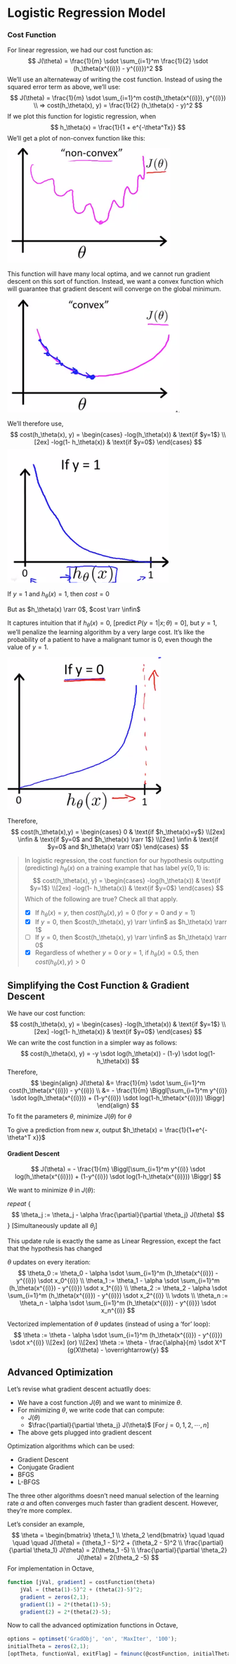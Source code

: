# Logistic Regression Model



### Cost Function

For linear regression, we had our cost function as:
$$
J(\theta) = \frac{1}{m} \sdot \sum_{i=1}^m \frac{1}{2} \sdot (h_\theta(x^{(i)}) - y^{(i)})^2
$$
We’ll use an alternateway of writing the cost function. Instead of using the squared error term as above, we’ll use:
$$
J(\theta) = \frac{1}{m} \sdot \sum_{i=1}^m cost(h_\theta(x^{(i)}), y^{(i)})
\\
=> cost(h_\theta(x), y) = \frac{1}{2} (h_\theta(x) - y)^2
$$
If we plot this function for logistic regression, when
$$
h_\theta(x) = \frac{1}{1 + e^{-\theta^Tx}}
$$
We’ll get a plot of non-convex function like this:

![Non Convex Function](images/image01.png)

This function will have many local optima, and we cannot run gradient descent on this sort of function. Instead, we want a convex function which will guarantee that gradient descent will converge on the global minimum.

![Convex Function](images/image02.png)

We’ll therefore use,
$$
cost(h_\theta(x), y) =
\begin{cases}
-log(h_\theta(x)) & \text{if $y=1$} \\[2ex]
-log(1- h_\theta(x)) & \text{if $y=0$}
\end{cases}
$$
![Log Function y=1](images/image03.png)

If $y=1$ and $h_\theta(x) = 1$, then $cost=0$

But as $h_\theta(x) \rarr 0$, $cost \rarr \infin$

It captures intuition that if $h_\theta(x)=0$, [predict $P(y=1|x;\theta) = 0$], but $y=1$, we’ll penalize the learning algorithm by a very large cost. It’s like the probability of a patient to have a malignant tumor is 0, even though the value of $y=1$.

![Log Function y=1](images/image04.png)

Therefore,
$$
cost(h_\theta(x),y) =
\begin{cases}
0 & \text{if $h_\theta(x)=y$} \\[2ex]
\infin & \text{if $y=0$ and $h_\theta(x) \rarr 1$} \\[2ex]
\infin & \text{if $y=0$ and $h_\theta(x) \rarr 0$}
\end{cases}
$$


> In logistic regression, the cost function for our hypothesis outputting (predicting) $h_\theta(x)$ on a training example that has label $y \epsilon \{0, 1\}$ is:
> $$
> cost(h_\theta(x), y) =
> \begin{cases}
> -log(h_\theta(x)) & \text{if $y=1$} \\[2ex]
> -log(1- h_\theta(x)) & \text{if $y=0$}
> \end{cases}
> $$
> Which of the following are true? Check all that apply.
>
> - [x] If $h_\theta(x)=y$, then $cost(h_\theta(x), y) =0$ (for $y=0$ and $y=1$)
> - [x] If $y=0$, then $cost(h_\theta(x), y) \rarr \infin$ as $h_\theta(x) \rarr 1$
> - [ ] If $y=0$, then $cost(h_\theta(x), y) \rarr \infin$ as $h_\theta(x) \rarr 0$
> - [x] Regardless of whether $y=0$ or $y=1$, if $h_\theta(x)=0.5$, then $cost(h_\theta(x), y) > 0$





## Simplifying the Cost Function & Gradient Descent

We have our cost function:
$$
cost(h_\theta(x), y) =
\begin{cases}
-log(h_\theta(x)) & \text{if $y=1$} \\[2ex]
-log(1- h_\theta(x)) & \text{if $y=0$}
\end{cases}
$$
We can write the cost function in a simpler way as follows:
$$
cost(h_\theta(x), y) = -y \sdot log(h_\theta(x)) - (1-y) \sdot log(1- h_\theta(x))
$$
Therefore,
$$
\begin{align}
J(\theta) &= \frac{1}{m} \sdot \sum_{i=1}^m cost(h_\theta(x^{(i)}) - y^{(i)}) \\
&= - \frac{1}{m} \Biggl[\sum_{i=1}^m y^{(i)} \sdot log(h_\theta(x^{(i)})) + (1-y^{(i)}) \sdot log(1-h_\theta(x^{(i)})) \Biggr]
\end{align}
$$
To fit the parameters $\theta$, minimize $J(\theta)$ for $\theta$

To give a prediction from new $x$, output $h_\theta(x) = \frac{1}{1+e^{- \theta^T x}}$



#### Gradient Descent

$$
J(\theta) = - \frac{1}{m} \Biggl[\sum_{i=1}^m y^{(i)} \sdot log(h_\theta(x^{(i)})) + (1-y^{(i)}) \sdot log(1-h_\theta(x^{(i)})) \Biggr]
$$

We want to minimize $\theta$ in $J(\theta)$:

*repeat* {
$$
\theta_j := \theta_j - \alpha \frac{\partial}{\partial \theta_j} J(\theta)
$$
} [Simultaneously update all $\theta_j$]

This update rule is exactly the same as Linear Regression, except the fact that the hypothesis has changed



$\theta$ updates on every iteration:
$$
\theta_0 := \theta_0 - \alpha \sdot \sum_{i=1}^m (h_\theta(x^{(i)}) - y^{(i)}) \sdot x_0^{(i)} \\
\theta_1 := \theta_1 - \alpha \sdot \sum_{i=1}^m (h_\theta(x^{(i)}) - y^{(i)}) \sdot x_1^{(i)} \\
\theta_2 := \theta_2 - \alpha \sdot \sum_{i=1}^m (h_\theta(x^{(i)}) - y^{(i)}) \sdot x_2^{(i)} \\
\vdots \\
\theta_n := \theta_n - \alpha \sdot \sum_{i=1}^m (h_\theta(x^{(i)}) - y^{(i)}) \sdot x_n^{(i)}
$$


Vectorized implementation of $\theta$ updates (instead of using a ‘for’ loop):
$$
\theta := \theta - \alpha \sdot \sum_{i=1}^m (h_\theta(x^{(i)}) - y^{(i)}) \sdot x^{(i)} \\[2ex]
(or) \\[2ex]
\theta := \theta - \frac{\alpha}{m} \sdot X^T (g(X\theta) - \overrightarrow{y}
$$




## Advanced Optimization

Let’s revise what gradient descent actuatlly does:

- We have a cost function $J(\theta)$ and we want to minimize $\theta$.
- For minimizing $\theta$, we write code that can compute:
    - $J(\theta)$
    - $\frac{\partial}{\partial \theta_j} J(\theta)$   [For $j=0, 1, 2, \cdots,n$]
- The above gets plugged into gradient descent



Optimization algorithms which can be used:

- Gradient Descent
- Conjugate Gradient
- BFGS
- L-BFGS

The three other algorithms doesn’t need manual selection of the learning rate $\alpha$ and often converges much faster than gradient descent. However, they’re more complex.



Let’s consider an example,
$$
\theta =
\begin{bmatrix}
\theta_1 \\
\theta_2
\end{bmatrix}
\quad \quad \quad \quad
J(\theta) = (\theta_1 - 5)^2 + (\theta_2 - 5)^2 \\
\frac{\partial}{\partial \theta_1} J(\theta) = 2(\theta_1 -5) \\
\frac{\partial}{\partial \theta_2} J(\theta) = 2(\theta_2 -5)
$$
For implementation in Octave,

```octave
function [jVal, gradient] = costFunction(theta)
	jVal = (theta(1)-5)^2 + (theta(2)-5)^2;
	gradient = zeros(2,1);
	gradient(1) = 2*(theta(1)-5);
	gradient(2) = 2*(theta(2)-5);
```

Now to call the advanced optimization functions in Octave,

```octave
options = optimset('GradObj', 'on', 'MaxIter', '100');
initialTheta = zeros(2,1);
[optTheta, functionVal, exitFlag] = fminunc(@costFunction, initialTheta, options);
```

